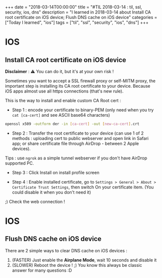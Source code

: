 +++
date = "2018-03-14T00:00:00"
title = "#TIL 2018-03-14 : til, ssl, security, ios, dns"
description = "I learned in 2018-03-14 about Install CA root certificate on iOS device; Flush DNS cache on iOS device"
categories = ["Today I learned", "ios"]
tags = ["til", "ssl", "security", "ios", "dns"]
+++


# IOS

## Install CA root certificate on iOS device

**Disclaimer** : ⚠️ You can do it, but it's at your own risk !

Sometimes you want to accept a SSL firewall proxy or self-MITM proxy, the important step is installing its CA root certificate to your device. Because iOS apps almost use all https connections (that's new rule).

This is the way to install and enable custom CA Root cert :

- Step 1 : encode your certificate to binary-PEM (only need when you try `cat [ca-cert]` and see ASCII base64 characters)

```bash
openssl x509 -outform der -in [ca-cert] -out [new-ca-cert].crt
```

- Step 2 : Transfer the root certificate to your device (can use 1 of 2 methods : uploading cert to public webserver and open link in Safari app; or share certificate file through AirDrop - between 2 Apple devices).

Tips : use `ngrok` as a simple tunnel webserver if you don't have AirDrop supported PC.

- Step 3 : Click Install on install profile screen

- Step 4 : Enable installed certificate, go to `Settings > General > About > Certificate Trust Settings`, then switch On your certificate item. (You could disable it when you don't need it)

;) Check the web connection !

# IOS

## Flush DNS cache on iOS device

There are 2 simple ways to clear DNS cache on iOS devices :

1. (FASTER) Just enable the **Airplane Mode**, wait 10 seconds and disable it
2. (SLOWER) Reboot the device ! ;) You know this always be classic answer for many questions :D
